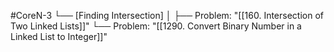 #CoreN-3
└── [Finding Intersection]
    │
    ├── Problem: "[[160. Intersection of Two Linked Lists]]"
    └── Problem: "[[1290. Convert Binary Number in a Linked List to Integer]]"